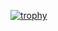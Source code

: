 [![trophy](https://github-profile-trophy.vercel.app/?username=krlan2789&theme=alduin&title=-MultiLanguage,-Reviews,-Issues)](https://github.com/ryo-ma/github-profile-trophy)
